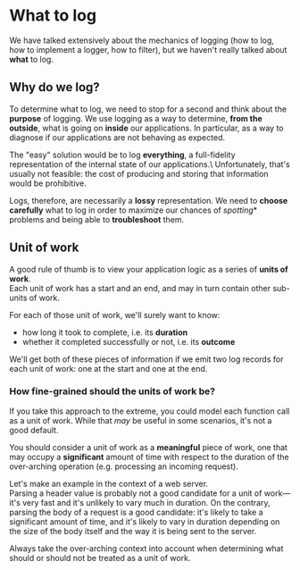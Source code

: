 # What to log

We have talked extensively about the mechanics of logging (how to log, how to implement a logger,
how to filter), but we haven't really talked about **what** to log.

## Why do we log?

To determine what to log, we need to stop for a second and think about the **purpose** of logging.
We use logging as a way to determine, **from the outside**, what is going on **inside** our
applications. In particular, as a way to diagnose if our applications are not behaving as
expected.

The "easy" solution would be to log **everything**, a full-fidelity representation of the
internal state of our applications.\\
Unfortunately, that's usually not feasible: the cost of producing and storing that information
would be prohibitive.

Logs, therefore, are necessarily a **lossy** representation.
We need to **choose carefully** what to log in order to maximize our chances of
_spotting_* problems and being able to **troubleshoot** them.

## Unit of work

A good rule of thumb is to view your application logic as a series of **units of work**.\
Each unit of work has a start and an end, and may in turn contain other sub-units of work.

For each of those unit of work, we'll surely want to know:

- how long it took to complete, i.e. its **duration**
- whether it completed successfully or not, i.e. its **outcome**

We'll get both of these pieces of information if we emit two log records for each unit of work:
one at the start and one at the end.

### How fine-grained should the units of work be?

If you take this approach to the extreme, you could model each function call as a unit of work.
While that _may_ be useful in some scenarios, it's not a good default.

You should consider a unit of work as a **meaningful** piece of work, one that may
occupy a **significant** amount of time with respect to the duration of the over-arching
operation (e.g. processing an incoming request).

Let's make an example in the context of a web server.\
Parsing a header value is probably not a good candidate for a unit of work—it's very fast and
it's unlikely to vary much in duration.
On the contrary, parsing the body of a request is a good candidate: it's likely to take a
significant amount of time, and it's likely to vary in duration depending on the size of the
body itself and the way it is being sent to the server.

Always take the over-arching context into account when determining what should or should not
be treated as a unit of work.
